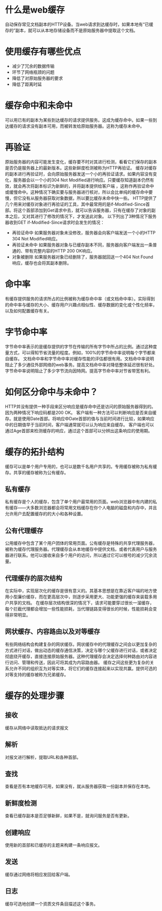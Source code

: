 # 什么是web缓存
自动保存常见文档副本的HTTP设备。当web请求到达缓存时，如果本地有“已缓存的”副本，就可以从本地存储设备而不是原始服务器中提取这个文档。
# 使用缓存有哪些优点
- 减少了冗余的数据传输
- 环节了网络瓶颈的问题
- 降低了对原始服务器的要求
- 降低了距离时延
# 缓存命中和未命中
可以用已有的副本为某些到达缓存的请求提供服务。这成为缓存命中。如果一些到达缓存的请求没有副本可用，而被转发给原始服务器。这称为缓存未命中。
# 再验证
原始服务器的内容可能发生变化，缓存要不时对其进行检测，看看它们保存的副本是否仍是服务器上的最新版本。这些新鲜度检测被称为HTTP再验证。
缓存对缓存的副本进行再验证时，会向原始服务器发送一个小的再验证请求。如果内容没有变化，服务器会以一个小的304 Not Modified进行响应。只要缓存知道副本仍然有效，就会再次将副本标识为新鲜的，并将副本提供给客户端 ，这称作再验证命中或缓慢命中。这种情况下确实要与服务器进行核对，所以会比单纯的缓存命中要慢，但它没有从服务器获取对象数据，所以要比缓存未命中快一些。
HTTP提供了几个用来对缓存对象进行再验证的工具，其中最常用的是if-Modified-Since首部。将这个首部添加到Get请求中去，就可以告诉服务器，只有在缓存了对象的副本之后，又对其进行了修改的情况下，才发送此对象。
以下列出了3种情况下服务器收到GET if-Modified-Since请求时会发生的情况：
- 再验证命中
如果服务器对象未没修改，服务器会向客户端发送一个小的HTTP 304 Not Modified响应。
- 再验证未命中
如果服务器对象与已缓存副本不同，服务器向客户端发出一条普通的、带有完整内容的HTTP 200 OK响应。
- 对象被删除
如果服务器对象已经删除了，服务器就回送一个404 Not Found响应，缓存也会将其副本删除。
# 命中率
有缓存提供服务的请求所占的比例被称为缓存命中率（或文档命中率）。实际得到的命中率与缓存的大小、缓存用户兴趣点相似性、缓存数据的变化或个性化频率，以及如何配置缓存有关。
# 字节命中率
字节命中率表示的是缓存提供的字节在传输的所有字节中所占的比例。通过这种度量方式，可以得知节省流量的程度。例如，100%的字节命中率说明每个字节都来自缓存。
文档命中率和字节命中率对缓存性能的评估都很有用。文档命中率说明阻止了多少通往外部网络的web事务。提高文档命中率对降低整体延迟很有好处。字节命中率说明阻止了多少字节流向因特网。提高字节命中率对节省带宽有利。
# 如何区分命中与未命中？
HTTP并没有提供一种手段来区分响应是缓存命中还是访问的原始服务器得到的。因为两种情况下响应码都是200 OK。
客户端有一种方法可以判断响应是否来自缓存。就是使用Date首部。将响应中Date首部的值与当前时间进行比较，如果响应中的日期值早于当前时间，客户端通常就可以认为响应来自缓存。
客户端也可以通过Age首部来检测缓存的响应，通过这个首部可以分辨出这条响应的使用期。
# 缓存的拓扑结构
缓存可以是单个用户专用的，也可以是数千名用户共享的。专用缓存被称为私有缓存。共享的缓存被称为公有缓存。
## 私有缓存
私有缓存是个人的缓存，包含了单个用户最常用的页面。web浏览器中有内建的私有缓存——大多数浏览器都会将常用文档缓存在你个人电脑的磁盘和内存中，并且允许用户去配置缓存的的大小和各种设置。
## 公有代理缓存
公用缓存中包含了某个用户团体的常用页面。公有缓存是特殊的共享代理服务器，被称为缓存代理服务器。代理缓存会从本地缓存中提供文档，或者代表用户与服务器进行联系。他可以接收来自多个用户的访问，所以通过它可以根号的减少冗余流量。
## 代理缓存的层次结构
在实际中，实现层次化的缓存是很有意义的。其基本思想是在靠近客户端的地方使用小型廉价缓存，而在更高层次中，则逐步采用更大、功能更强的缓存来装载多用户共享的文档。
在缓存层次结构很深的情况下，请求可能要穿过很长一溜缓存，每个拦截代理都会增加一些性能损耗，当代理链路变得很长的时候，性能损耗会变得非常明显。
## 网状缓存、内容路由以及对等缓存
有些网络结构会构建复杂的网状缓存。网状缓存中的代理缓存之间会以更加复杂的方式进行对话，做出动态的缓存通信决策，决定与哪个父缓存进行对话，或者决定彻底绕开缓存，直接连接原始服务器。这种代理缓存会决定选择何种路由对内容进行访问、管理和传送，因此可将其成为内容路由器。
缓存之间这些更为复杂的关系允许不同的组织互为对等实体，将它们的缓存连接起来以实现共赢。提供可选的对等支持的缓存被称为兄弟缓存。
# 缓存的处理步骤
## 接收
缓存从网络中读取抵达的请求报文
## 解析
对报文进行解析，提取URL和各种首部。
## 查找
查看是否有本地缓存可用，如果没有，就从服务器获取一份副本并保存在本地。
## 新鲜度检测
查看已缓存副本是否足够新鲜，如果不是，就询问服务是否有更新。
## 创建响应
使用新的首部和已缓存的主题来构建一条响应报文。
## 发送
缓存通过网络将相应发回给客户端。
## 日志
缓存可选地创建一个资质文件条目描述这个事务。
